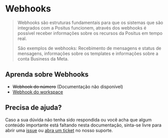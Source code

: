 # Webhooks

> Webhooks são estruturas fundamentais para que os sistemas que são integrados com a Positus funcionem, através dos webhooks é possível receber informações sobre os recursos da Positus em tempo real.
>
> São exemplos de webhooks: Recebimento de mensagens e status de mensagens, informações sobre os templates e informações sobre a conta Business da Meta.

## Aprenda sobre Webhooks

- ~~Webhook do número~~ (Documentação não disponível)
- [Webhook do workspace](workspace-webhook/README.md)

## Precisa de ajuda?

Caso a sua dúvida não tenha sido respondida ou você acha que algum conteúdo importante está faltando nesta documentação, sinta-se livre para abrir uma [issue](https://github.com/positusapps/quick-docs/issues) ou [abra um ticket](https://studio.posit.us/suporte) no nosso suporte.
